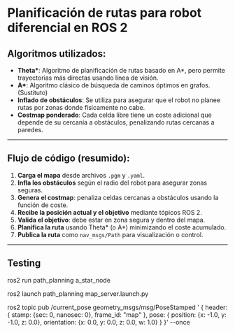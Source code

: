 # Planificación de rutas para robot diferencial en ROS 2

## Algoritmos utilizados:
- **Theta\***: Algoritmo de planificación de rutas basado en A*, pero permite trayectorias más directas usando línea de visión.
- **A\***: Algoritmo clásico de búsqueda de caminos óptimos en grafos. (Sustituto)
- **Inflado de obstáculos**: Se utiliza para asegurar que el robot no planee rutas por zonas donde físicamente no cabe.
- **Costmap ponderado**: Cada celda libre tiene un coste adicional que depende de su cercanía a obstáculos, penalizando rutas cercanas a paredes.

---

## Flujo de código (resumido):

1. **Carga el mapa** desde archivos `.pgm` y `.yaml`.
2. **Infla los obstáculos** según el radio del robot para asegurar zonas seguras.
3. **Genera el costmap**: penaliza celdas cercanas a obstáculos usando la función de coste.
4. **Recibe la posición actual y el objetivo** mediante tópicos ROS 2.
5. **Valida el objetivo**: debe estar en zona segura y dentro del mapa.
6. **Planifica la ruta** usando Theta* (o A*) minimizando el coste acumulado.
7. **Publica la ruta** como `nav_msgs/Path` para visualización o control.

---

## Testing
ros2 run path_planning a_star_node

ros2 launch path_planning map_server.launch.py

ros2 topic pub /current_pose geometry_msgs/msg/PoseStamped '
{
  header: {
    stamp: {sec: 0, nanosec: 0},
    frame_id: "map"
  },
  pose: {
    position: {x: -1.0, y: -1.0, z: 0.0},
    orientation: {x: 0.0, y: 0.0, z: 0.0, w: 1.0}
  }
}' --once